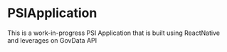 # PSIApplication
This is a work-in-progress PSI Application that is built using ReactNative and leverages on GovData API
